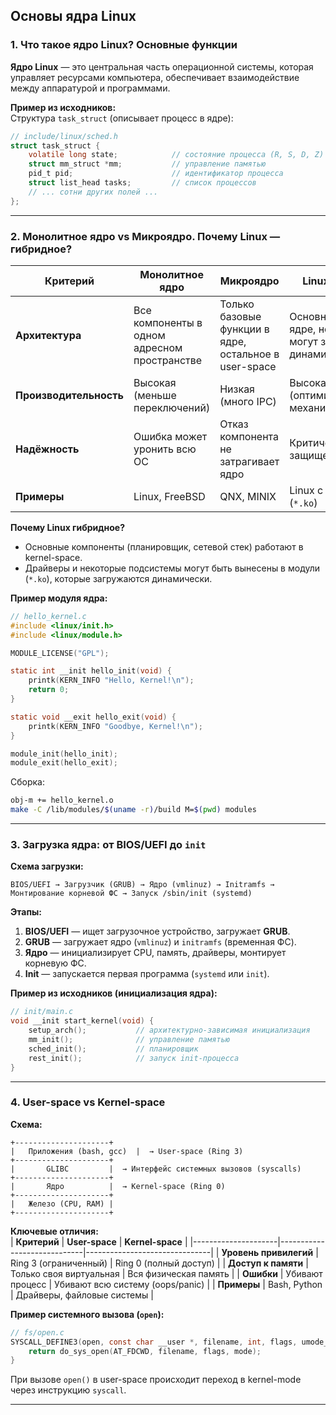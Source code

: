 ## **Основы ядра Linux**  
### **1. Что такое ядро Linux? Основные функции**  
**Ядро Linux** — это центральная часть операционной системы, которая управляет ресурсами компьютера, обеспечивает взаимодействие между аппаратурой и программами.  


**Пример из исходников:**  
Структура `task_struct` (описывает процесс в ядре):  
```c
// include/linux/sched.h
struct task_struct {
    volatile long state;            // состояние процесса (R, S, D, Z)
    struct mm_struct *mm;           // управление памятью
    pid_t pid;                      // идентификатор процесса
    struct list_head tasks;         // список процессов
    // ... сотни других полей ...
};
```

---

### **2. Монолитное ядро vs Микроядро. Почему Linux — гибридное?**  

| **Критерий**       | **Монолитное ядро**               | **Микроядро**                     | **Linux (гибрид)**                |
|--------------------|-----------------------------------|-----------------------------------|-----------------------------------|
| **Архитектура**    | Все компоненты в одном адресном пространстве | Только базовые функции в ядре, остальное в user-space | Основные части в ядре, но модули могут загружаться динамически |
| **Производительность** | Высокая (меньше переключений) | Низкая (много IPC)               | Высокая (оптимизированные механизмы) |
| **Надёжность**     | Ошибка может уронить всю ОС       | Отказ компонента не затрагивает ядро | Критические части защищены |
| **Примеры**        | Linux, FreeBSD                    | QNX, MINIX                       | Linux с модулями (`*.ko`) |

**Почему Linux гибридное?**  
- Основные компоненты (планировщик, сетевой стек) работают в kernel-space.  
- Драйверы и некоторые подсистемы могут быть вынесены в модули (`*.ko`), которые загружаются динамически.  

**Пример модуля ядра:**  
```c
// hello_kernel.c
#include <linux/init.h>
#include <linux/module.h>

MODULE_LICENSE("GPL");

static int __init hello_init(void) {
    printk(KERN_INFO "Hello, Kernel!\n");
    return 0;
}

static void __exit hello_exit(void) {
    printk(KERN_INFO "Goodbye, Kernel!\n");
}

module_init(hello_init);
module_exit(hello_exit);
```
Сборка:  
```bash
obj-m += hello_kernel.o
make -C /lib/modules/$(uname -r)/build M=$(pwd) modules
```

---

### **3. Загрузка ядра: от BIOS/UEFI до `init`**  

**Схема загрузки:**  
```
BIOS/UEFI → Загрузчик (GRUB) → Ядро (vmlinuz) → Initramfs → Монтирование корневой ФС → Запуск /sbin/init (systemd)
```

**Этапы:**  
1. **BIOS/UEFI** — ищет загрузочное устройство, загружает **GRUB**.  
2. **GRUB** — загружает ядро (`vmlinuz`) и `initramfs` (временная ФС).  
3. **Ядро** — инициализирует CPU, память, драйверы, монтирует корневую ФС.  
4. **Init** — запускается первая программа (`systemd` или `init`).  

**Пример из исходников (инициализация ядра):**  
```c
// init/main.c
void __init start_kernel(void) {
    setup_arch();           // архитектурно-зависимая инициализация
    mm_init();              // управление памятью
    sched_init();           // планировщик
    rest_init();            // запуск init-процесса
}
```

---

### **4. User-space vs Kernel-space**  

**Схема:**  
```
+---------------------+
|   Приложения (bash, gcc)  |  → User-space (Ring 3)
+---------------------+
|       GLIBC         |  → Интерфейс системных вызовов (syscalls)
+---------------------+
|       Ядро          |  → Kernel-space (Ring 0)
+---------------------+
|   Железо (CPU, RAM) |
+---------------------+
```

**Ключевые отличия:**  
| **Критерий**        | **User-space**               | **Kernel-space**              |
|---------------------|-----------------------------|-------------------------------|
| **Уровень привилегий** | Ring 3 (ограниченный)     | Ring 0 (полный доступ)       |
| **Доступ к памяти** | Только своя виртуальная     | Вся физическая память        |
| **Ошибки**          | Убивают процесс             | Убивают всю систему (oops/panic) |
| **Примеры**         | Bash, Python               | Драйверы, файловые системы   |

**Пример системного вызова (`open`):**  
```c
// fs/open.c
SYSCALL_DEFINE3(open, const char __user *, filename, int, flags, umode_t, mode) {
    return do_sys_open(AT_FDCWD, filename, flags, mode);
}
```
При вызове `open()` в user-space происходит переход в kernel-mode через инструкцию `syscall`.  

---
